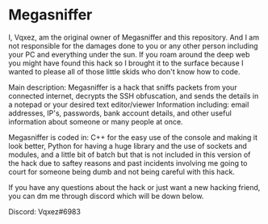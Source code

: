 # Megasniffer
I, Vqxez, am the original owner of Megasniffer and this repository.
And I am not responsible for the damages done to you or any other person including your PC and everything under the sun.
If you roam around the deep web you might have found this hack so I brought it to the surface because I wanted to please all of those little skids who don't know how to code.

Main description:
Megasniffer is a hack that sniffs packets from your connected internet, decrypts the SSH obfuscation, and sends the details in a notepad or your desired text editor/viewer
Information including: email addresses, IP's, passwords, bank account details, and other useful information about someone or many people at once.

Megasniffer is coded in: C++ for the easy use of the console and making it look better, Python for having a huge library and the use of sockets and modules, and a little bit of batch but that is not included in this version of the hack due to saftey reasons and past incidents involving me going to court for someone being dumb and not being careful with this hack.

If you have any questions about the hack or just want a new hacking friend, you can dm me through discord which will be down below.

Discord: Vqxez#6983
